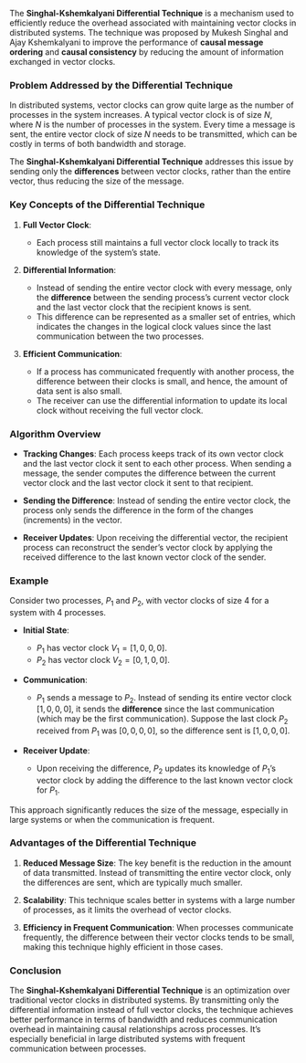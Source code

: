 The **Singhal-Kshemkalyani Differential Technique** is a mechanism used to efficiently reduce the overhead associated with maintaining vector clocks in distributed systems. The technique was proposed by Mukesh Singhal and Ajay Kshemkalyani to improve the performance of **causal message ordering** and **causal consistency** by reducing the amount of information exchanged in vector clocks.

### Problem Addressed by the Differential Technique

In distributed systems, vector clocks can grow quite large as the number of processes in the system increases. A typical vector clock is of size $N$, where $N$ is the number of processes in the system. Every time a message is sent, the entire vector clock of size $N$ needs to be transmitted, which can be costly in terms of both bandwidth and storage.

The **Singhal-Kshemkalyani Differential Technique** addresses this issue by sending only the **differences** between vector clocks, rather than the entire vector, thus reducing the size of the message.

### Key Concepts of the Differential Technique

1. **Full Vector Clock**:
   - Each process still maintains a full vector clock locally to track its knowledge of the system’s state.
   
2. **Differential Information**:
   - Instead of sending the entire vector clock with every message, only the **difference** between the sending process’s current vector clock and the last vector clock that the recipient knows is sent.
   - This difference can be represented as a smaller set of entries, which indicates the changes in the logical clock values since the last communication between the two processes.

3. **Efficient Communication**:
   - If a process has communicated frequently with another process, the difference between their clocks is small, and hence, the amount of data sent is also small.
   - The receiver can use the differential information to update its local clock without receiving the full vector clock.

### Algorithm Overview

- **Tracking Changes**: Each process keeps track of its own vector clock and the last vector clock it sent to each other process. When sending a message, the sender computes the difference between the current vector clock and the last vector clock it sent to that recipient.
  
- **Sending the Difference**: Instead of sending the entire vector clock, the process only sends the difference in the form of the changes (increments) in the vector.

- **Receiver Updates**: Upon receiving the differential vector, the recipient process can reconstruct the sender’s vector clock by applying the received difference to the last known vector clock of the sender.

### Example

Consider two processes, $P_1$ and $P_2$, with vector clocks of size 4 for a system with 4 processes.

- **Initial State**:
  - $P_1$ has vector clock $V_1 = [1, 0, 0, 0]$.
  - $P_2$ has vector clock $V_2 = [0, 1, 0, 0]$.
  
- **Communication**:
  - $P_1$ sends a message to $P_2$. Instead of sending its entire vector clock $[1, 0, 0, 0]$, it sends the **difference** since the last communication (which may be the first communication). Suppose the last clock $P_2$ received from $P_1$ was $[0, 0, 0, 0]$, so the difference sent is $[1, 0, 0, 0]$.
  
- **Receiver Update**:
  - Upon receiving the difference, $P_2$ updates its knowledge of $P_1$’s vector clock by adding the difference to the last known vector clock for $P_1$.

This approach significantly reduces the size of the message, especially in large systems or when the communication is frequent.

### Advantages of the Differential Technique

1. **Reduced Message Size**: The key benefit is the reduction in the amount of data transmitted. Instead of transmitting the entire vector clock, only the differences are sent, which are typically much smaller.

2. **Scalability**: This technique scales better in systems with a large number of processes, as it limits the overhead of vector clocks.

3. **Efficiency in Frequent Communication**: When processes communicate frequently, the difference between their vector clocks tends to be small, making this technique highly efficient in those cases.

### Conclusion

The **Singhal-Kshemkalyani Differential Technique** is an optimization over traditional vector clocks in distributed systems. By transmitting only the differential information instead of full vector clocks, the technique achieves better performance in terms of bandwidth and reduces communication overhead in maintaining causal relationships across processes. It’s especially beneficial in large distributed systems with frequent communication between processes.
